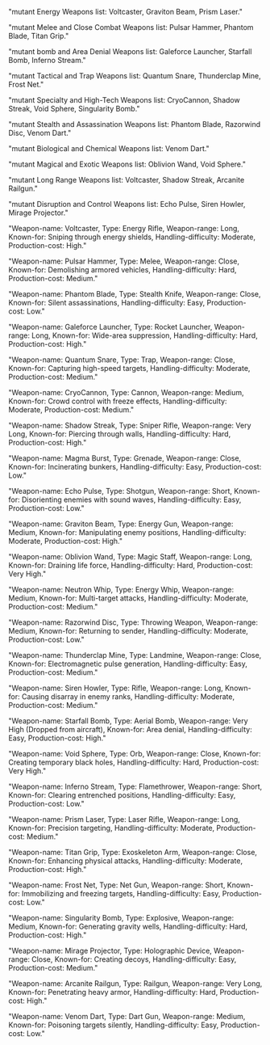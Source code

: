 "mutant Energy Weapons list: Voltcaster, Graviton Beam, Prism Laser."



"mutant Melee and Close Combat Weapons list: Pulsar Hammer, Phantom Blade, Titan Grip."



"mutant bomb and Area Denial Weapons list: Galeforce Launcher, Starfall Bomb, Inferno Stream."



"mutant Tactical and Trap Weapons list: Quantum Snare, Thunderclap Mine, Frost Net."



"mutant Specialty and High-Tech Weapons list: CryoCannon, Shadow Streak, Void Sphere, Singularity Bomb."



"mutant Stealth and Assassination Weapons list: Phantom Blade, Razorwind Disc, Venom Dart."



"mutant Biological and Chemical Weapons list: Venom Dart."



"mutant Magical and Exotic Weapons list: Oblivion Wand, Void Sphere."



"mutant Long Range Weapons list: Voltcaster, Shadow Streak, Arcanite Railgun."



"mutant Disruption and Control Weapons list: Echo Pulse, Siren Howler, Mirage Projector."



"Weapon-name: Voltcaster, Type: Energy Rifle, Weapon-range: Long, Known-for: Sniping through energy shields, Handling-difficulty: Moderate, Production-cost: High."



"Weapon-name: Pulsar Hammer, Type: Melee, Weapon-range: Close, Known-for: Demolishing armored vehicles, Handling-difficulty: Hard, Production-cost: Medium."



"Weapon-name: Phantom Blade, Type: Stealth Knife, Weapon-range: Close, Known-for: Silent assassinations, Handling-difficulty: Easy, Production-cost: Low."



"Weapon-name: Galeforce Launcher, Type: Rocket Launcher, Weapon-range: Long, Known-for: Wide-area suppression, Handling-difficulty: Hard, Production-cost: High."



"Weapon-name: Quantum Snare, Type: Trap, Weapon-range: Close, Known-for: Capturing high-speed targets, Handling-difficulty: Moderate, Production-cost: Medium."



"Weapon-name: CryoCannon, Type: Cannon, Weapon-range: Medium, Known-for: Crowd control with freeze effects, Handling-difficulty: Moderate, Production-cost: Medium."



"Weapon-name: Shadow Streak, Type: Sniper Rifle, Weapon-range: Very Long, Known-for: Piercing through walls, Handling-difficulty: Hard, Production-cost: High."



"Weapon-name: Magma Burst, Type: Grenade, Weapon-range: Close, Known-for: Incinerating bunkers, Handling-difficulty: Easy, Production-cost: Low."



"Weapon-name: Echo Pulse, Type: Shotgun, Weapon-range: Short, Known-for: Disorienting enemies with sound waves, Handling-difficulty: Easy, Production-cost: Low."



"Weapon-name: Graviton Beam, Type: Energy Gun, Weapon-range: Medium, Known-for: Manipulating enemy positions, Handling-difficulty: Moderate, Production-cost: High."



"Weapon-name: Oblivion Wand, Type: Magic Staff, Weapon-range: Long, Known-for: Draining life force, Handling-difficulty: Hard, Production-cost: Very High."



"Weapon-name: Neutron Whip, Type: Energy Whip, Weapon-range: Medium, Known-for: Multi-target attacks, Handling-difficulty: Moderate, Production-cost: Medium."



"Weapon-name: Razorwind Disc, Type: Throwing Weapon, Weapon-range: Medium, Known-for: Returning to sender, Handling-difficulty: Moderate, Production-cost: Low."



"Weapon-name: Thunderclap Mine, Type: Landmine, Weapon-range: Close, Known-for: Electromagnetic pulse generation, Handling-difficulty: Easy, Production-cost: Medium."



"Weapon-name: Siren Howler, Type: Rifle, Weapon-range: Long, Known-for: Causing disarray in enemy ranks, Handling-difficulty: Moderate, Production-cost: Medium."



"Weapon-name: Starfall Bomb, Type: Aerial Bomb, Weapon-range: Very High (Dropped from aircraft), Known-for: Area denial, Handling-difficulty: Easy, Production-cost: High."



"Weapon-name: Void Sphere, Type: Orb, Weapon-range: Close, Known-for: Creating temporary black holes, Handling-difficulty: Hard, Production-cost: Very High."



"Weapon-name: Inferno Stream, Type: Flamethrower, Weapon-range: Short, Known-for: Clearing entrenched positions, Handling-difficulty: Easy, Production-cost: Low."



"Weapon-name: Prism Laser, Type: Laser Rifle, Weapon-range: Long, Known-for: Precision targeting, Handling-difficulty: Moderate, Production-cost: Medium."



"Weapon-name: Titan Grip, Type: Exoskeleton Arm, Weapon-range: Close, Known-for: Enhancing physical attacks, Handling-difficulty: Moderate, Production-cost: High."



"Weapon-name: Frost Net, Type: Net Gun, Weapon-range: Short, Known-for: Immobilizing and freezing targets, Handling-difficulty: Easy, Production-cost: Low."



"Weapon-name: Singularity Bomb, Type: Explosive, Weapon-range: Medium, Known-for: Generating gravity wells, Handling-difficulty: Hard, Production-cost: High."



"Weapon-name: Mirage Projector, Type: Holographic Device, Weapon-range: Close, Known-for: Creating decoys, Handling-difficulty: Easy, Production-cost: Medium."



"Weapon-name: Arcanite Railgun, Type: Railgun, Weapon-range: Very Long, Known-for: Penetrating heavy armor, Handling-difficulty: Hard, Production-cost: High."



"Weapon-name: Venom Dart, Type: Dart Gun, Weapon-range: Medium, Known-for: Poisoning targets silently, Handling-difficulty: Easy, Production-cost: Low."